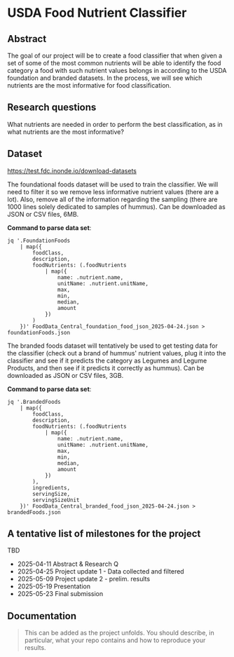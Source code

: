 # USDA Food Nutrient Classifier

## Abstract
The goal of our project will be to create a food classifier that when given a set of some of the most common nutrients will be able to identify the food category a food with such nutrient values belongs in according to the USDA foundation and branded datasets. In the process, we will see which nutrients are the most informative for food classification.

## Research questions
What nutrients are needed in order to perform the best classification, as in what nutrients are the most informative?

## Dataset
https://test.fdc.inonde.io/download-datasets

The foundational foods dataset will be used to train the classifier. We will need to filter it so we remove less informative nutrient values (there are a lot). Also, remove all of the information regarding the sampling (there are 1000 lines solely dedicated to samples of hummus). Can be downloaded as JSON or CSV files, 6MB.

**Command to parse data set**:
```
jq '.FoundationFoods
    | map({
        foodClass,
        description,
        foodNutrients: (.foodNutrients
            | map({
                name: .nutrient.name,
                unitName: .nutrient.unitName,
                max,
                min,
                median,
                amount
            })
        )
    })' FoodData_Central_foundation_food_json_2025-04-24.json > foundationFoods.json
```

The branded foods dataset will tentatively be used to get testing data for the classifier (check out a brand of hummus' nutrient values, plug it into the classifier and see if it predicts the category as Legumes and Legume Products, and then see if it predicts it correctly as hummus). Can be downloaded as JSON or CSV files, 3GB.

**Command to parse data set**:
```
jq '.BrandedFoods
    | map({
        foodClass,
        description,
        foodNutrients: (.foodNutrients
            | map({
                name: .nutrient.name,
                unitName: .nutrient.unitName,
                max,
                min,
                median,
                amount
            })
        ),
        ingredients,
        servingSize,
        servingSizeUnit
    })' FoodData_Central_branded_food_json_2025-04-24.json > brandedFoods.json

```

## A tentative list of milestones for the project
TBD

- 2025-04-11 Abstract & Research Q
- 2025-04-25 Project update 1 - Data collected and filtered
- 2025-05-09 Project update 2 - prelim. results
- 2025-05-19 Presentation
- 2025-05-23 Final submission

## Documentation
> This can be added as the project unfolds. You should describe, in particular, what your repo contains and how to reproduce your results.
